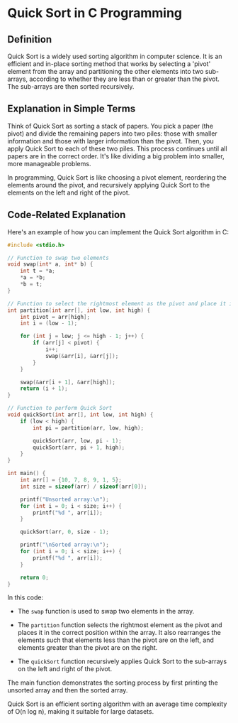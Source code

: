 # Quick Sort in C Programming

## Definition

Quick Sort is a widely used sorting algorithm in computer science. It is an efficient and in-place sorting method that works by selecting a 'pivot' element from the array and partitioning the other elements into two sub-arrays, according to whether they are less than or greater than the pivot. The sub-arrays are then sorted recursively.

## Explanation in Simple Terms

Think of Quick Sort as sorting a stack of papers. You pick a paper (the pivot) and divide the remaining papers into two piles: those with smaller information and those with larger information than the pivot. Then, you apply Quick Sort to each of these two piles. This process continues until all papers are in the correct order. It's like dividing a big problem into smaller, more manageable problems.

In programming, Quick Sort is like choosing a pivot element, reordering the elements around the pivot, and recursively applying Quick Sort to the elements on the left and right of the pivot.

## Code-Related Explanation

Here's an example of how you can implement the Quick Sort algorithm in C:

```c
#include <stdio.h>

// Function to swap two elements
void swap(int* a, int* b) {
    int t = *a;
    *a = *b;
    *b = t;
}

// Function to select the rightmost element as the pivot and place it in the correct position
int partition(int arr[], int low, int high) {
    int pivot = arr[high];
    int i = (low - 1);

    for (int j = low; j <= high - 1; j++) {
        if (arr[j] < pivot) {
            i++;
            swap(&arr[i], &arr[j]);
        }
    }

    swap(&arr[i + 1], &arr[high]);
    return (i + 1);
}

// Function to perform Quick Sort
void quickSort(int arr[], int low, int high) {
    if (low < high) {
        int pi = partition(arr, low, high);

        quickSort(arr, low, pi - 1);
        quickSort(arr, pi + 1, high);
    }
}

int main() {
    int arr[] = {10, 7, 8, 9, 1, 5};
    int size = sizeof(arr) / sizeof(arr[0]);

    printf("Unsorted array:\n");
    for (int i = 0; i < size; i++) {
        printf("%d ", arr[i]);
    }

    quickSort(arr, 0, size - 1);

    printf("\nSorted array:\n");
    for (int i = 0; i < size; i++) {
        printf("%d ", arr[i]);
    }

    return 0;
}
```

In this code:

- The `swap` function is used to swap two elements in the array.

- The `partition` function selects the rightmost element as the pivot and places it in the correct position within the array. It also rearranges the elements such that elements less than the pivot are on the left, and elements greater than the pivot are on the right.

- The `quickSort` function recursively applies Quick Sort to the sub-arrays on the left and right of the pivot.

The main function demonstrates the sorting process by first printing the unsorted array and then the sorted array.

Quick Sort is an efficient sorting algorithm with an average time complexity of O(n log n), making it suitable for large datasets.